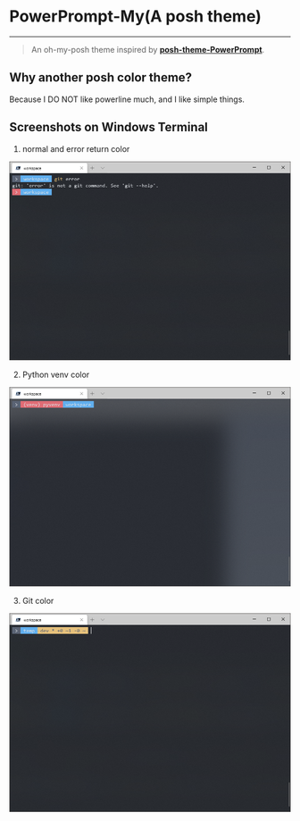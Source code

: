 # PowerPrompt-My(A posh theme)

---

> An oh-my-posh theme inspired by [**posh-theme-PowerPrompt**](https://github.com/Nomango/posh-theme-PowerPrompt).

## Why another posh color theme?

Because I DO NOT like powerline much, and I like simple things.

## Screenshots on Windows Terminal

1. normal and error return color

![powerpromt-normal](screenshots\powerpromt-normal.png)

2. Python venv color

![powerpromt-venv](screenshots\powerpromt-venv.png)

3. Git color

![powerpromt-git](screenshots\powerpromt-git.png)